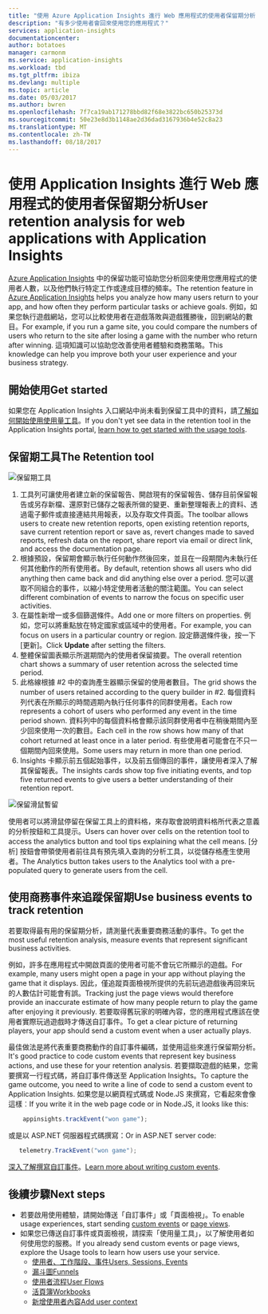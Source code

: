 ```yaml
---
title: "使用 Azure Application Insights 進行 Web 應用程式的使用者保留期分析 | Microsoft Docs"
description: "有多少使用者會回來使用您的應用程式？"
services: application-insights
documentationcenter: 
author: botatoes
manager: carmonm
ms.service: application-insights
ms.workload: tbd
ms.tgt_pltfrm: ibiza
ms.devlang: multiple
ms.topic: article
ms.date: 05/03/2017
ms.author: bwren
ms.openlocfilehash: 7f7ca19ab171278bbd82f68e3822bc650b25373d
ms.sourcegitcommit: 50e23e8d3b1148ae2d36dad3167936b4e52c8a23
ms.translationtype: MT
ms.contentlocale: zh-TW
ms.lasthandoff: 08/18/2017
---
```

# <a name="user-retention-analysis-for-web-applications-with-application-insights"></a><span data-ttu-id="759ac-103">使用 Application Insights 進行 Web 應用程式的使用者保留期分析</span><span class="sxs-lookup"><span data-stu-id="759ac-103">User retention analysis for web applications with Application Insights</span></span>

<span data-ttu-id="759ac-104">[Azure Application Insights](app-insights-overview.md) 中的保留功能可協助您分析回來使用您應用程式的使用者人數，以及他們執行特定工作或達成目標的頻率。</span><span class="sxs-lookup"><span data-stu-id="759ac-104">The retention feature in [Azure Application Insights](app-insights-overview.md) helps you analyze how many users return to your app, and how often they perform particular tasks or achieve goals.</span></span> <span data-ttu-id="759ac-105">例如，如果您執行遊戲網站，您可以比較使用者在遊戲落敗與遊戲獲勝後，回到網站的數目。</span><span class="sxs-lookup"><span data-stu-id="759ac-105">For example, if you run a game site, you could compare the numbers of users who return to the site after losing a game with the number who return after winning.</span></span> <span data-ttu-id="759ac-106">這項知識可以協助您改善使用者體驗和商務策略。</span><span class="sxs-lookup"><span data-stu-id="759ac-106">This knowledge can help you improve both your user experience and your business strategy.</span></span>

## <a name="get-started"></a><span data-ttu-id="759ac-107">開始使用</span><span class="sxs-lookup"><span data-stu-id="759ac-107">Get started</span></span>

<span data-ttu-id="759ac-108">如果您在 Application Insights 入口網站中尚未看到保留工具中的資料，請[了解如何開始使用使用量工具](app-insights-usage-overview.md)。</span><span class="sxs-lookup"><span data-stu-id="759ac-108">If you don't yet see data in the retention tool in the Application Insights portal, [learn how to get started with the usage tools](app-insights-usage-overview.md).</span></span>

## <a name="the-retention-tool"></a><span data-ttu-id="759ac-109">保留期工具</span><span class="sxs-lookup"><span data-stu-id="759ac-109">The Retention tool</span></span>

![保留期工具](./media/app-insights-usage-retention/retention.png)

1. <span data-ttu-id="759ac-111">工具列可讓使用者建立新的保留報告、開啟現有的保留報告、儲存目前保留報告或另存新檔、還原對已儲存之報表所做的變更、重新整理報表上的資料、透過電子郵件或直接連結共用報表，以及存取文件頁面。</span><span class="sxs-lookup"><span data-stu-id="759ac-111">The toolbar allows users to create new retention reports, open existing retention reports, save current retention report or save as, revert changes made to saved reports, refresh data on the report, share report via email or direct link, and access the documentation page.</span></span> 
2. <span data-ttu-id="759ac-112">根據預設，保留期會顯示執行任何動作然後回來，並且在一段期間內未執行任何其他動作的所有使用者。</span><span class="sxs-lookup"><span data-stu-id="759ac-112">By default, retention shows all users who did anything then came back and did anything else over a period.</span></span> <span data-ttu-id="759ac-113">您可以選取不同組合的事件，以縮小特定使用者活動的關注範圍。</span><span class="sxs-lookup"><span data-stu-id="759ac-113">You can select different combination of events to narrow the focus on specific user activities.</span></span>
3. <span data-ttu-id="759ac-114">在屬性新增一或多個篩選條件。</span><span class="sxs-lookup"><span data-stu-id="759ac-114">Add one or more filters on properties.</span></span> <span data-ttu-id="759ac-115">例如，您可以將重點放在特定國家或區域中的使用者。</span><span class="sxs-lookup"><span data-stu-id="759ac-115">For example, you can focus on users in a particular country or region.</span></span> <span data-ttu-id="759ac-116">設定篩選條件後，按一下 [更新]。</span><span class="sxs-lookup"><span data-stu-id="759ac-116">Click **Update** after setting the filters.</span></span> 
4. <span data-ttu-id="759ac-117">整體保留圖表顯示所選期間內的使用者保留摘要。</span><span class="sxs-lookup"><span data-stu-id="759ac-117">The overall retention chart shows a summary of user retention across the selected time period.</span></span> 
5. <span data-ttu-id="759ac-118">此格線根據 #2 中的查詢產生器顯示保留的使用者數目。</span><span class="sxs-lookup"><span data-stu-id="759ac-118">The grid shows the number of users retained according to the query builder in #2.</span></span> <span data-ttu-id="759ac-119">每個資料列代表在所顯示的時間週期內執行任何事件的同群使用者。</span><span class="sxs-lookup"><span data-stu-id="759ac-119">Each row represents a cohort of users who performed any event in the time period shown.</span></span> <span data-ttu-id="759ac-120">資料列中的每個資料格會顯示該同群使用者中在稍後期間內至少回來使用一次的數目。</span><span class="sxs-lookup"><span data-stu-id="759ac-120">Each cell in the row shows how many of that cohort returned at least once in a later period.</span></span> <span data-ttu-id="759ac-121">有些使用者可能會在不只一個期間內回來使用。</span><span class="sxs-lookup"><span data-stu-id="759ac-121">Some users may return in more than one period.</span></span> 
6. <span data-ttu-id="759ac-122">Insights 卡顯示前五個起始事件，以及前五個傳回的事件，讓使用者深入了解其保留報表。</span><span class="sxs-lookup"><span data-stu-id="759ac-122">The insights cards show top five initiating events, and top five returned events to give users a better understanding of their retention report.</span></span> 

![保留滑鼠暫留](./media/app-insights-usage-retention/hover.png)

<span data-ttu-id="759ac-124">使用者可以將滑鼠停留在保留工具上的資料格，來存取會說明資料格所代表之意義的分析按鈕和工具提示。</span><span class="sxs-lookup"><span data-stu-id="759ac-124">Users can hover over cells on the retention tool to access the analytics button and tool tips explaining what the cell means.</span></span> <span data-ttu-id="759ac-125">[分析] 按鈕會帶領使用者前往具有預先填入查詢的分析工具，以從儲存格產生使用者。</span><span class="sxs-lookup"><span data-stu-id="759ac-125">The Analytics button takes users to the Analytics tool with a pre-populated query to generate users from the cell.</span></span> 

## <a name="use-business-events-to-track-retention"></a><span data-ttu-id="759ac-126">使用商務事件來追蹤保留期</span><span class="sxs-lookup"><span data-stu-id="759ac-126">Use business events to track retention</span></span>

<span data-ttu-id="759ac-127">若要取得最有用的保留期分析，請測量代表重要商務活動的事件。</span><span class="sxs-lookup"><span data-stu-id="759ac-127">To get the most useful retention analysis, measure events that represent significant business activities.</span></span> 

<span data-ttu-id="759ac-128">例如，許多在應用程式中開啟頁面的使用者可能不會玩它所顯示的遊戲。</span><span class="sxs-lookup"><span data-stu-id="759ac-128">For example, many users might open a page in your app without playing the game that it displays.</span></span> <span data-ttu-id="759ac-129">因此，僅追蹤頁面檢視所提供的先前玩過遊戲後再回來玩的人數估計可能會有誤。</span><span class="sxs-lookup"><span data-stu-id="759ac-129">Tracking just the page views would therefore provide an inaccurate estimate of how many people return to play the game after enjoying it previously.</span></span> <span data-ttu-id="759ac-130">若要取得舊玩家的明確內容，您的應用程式應該在使用者實際玩過遊戲時才傳送自訂事件。</span><span class="sxs-lookup"><span data-stu-id="759ac-130">To get a clear picture of returning players, your app should send a custom event when a user actually plays.</span></span>  

<span data-ttu-id="759ac-131">最佳做法是將代表重要商務動作的自訂事件編碼，並使用這些來進行保留期分析。</span><span class="sxs-lookup"><span data-stu-id="759ac-131">It's good practice to code custom events that represent key business actions, and use these for your retention analysis.</span></span> <span data-ttu-id="759ac-132">若要擷取遊戲的結果，您需要撰寫一行程式碼，將自訂事件傳送至 Application Insights。</span><span class="sxs-lookup"><span data-stu-id="759ac-132">To capture the game outcome, you need to write a line of code to send a custom event to Application Insights.</span></span> <span data-ttu-id="759ac-133">如果您是以網頁程式碼或 Node.JS 來撰寫，它看起來會像這樣︰</span><span class="sxs-lookup"><span data-stu-id="759ac-133">If you write it in the web page code or in Node.JS, it looks like this:</span></span>

```JavaScript
    appinsights.trackEvent("won game");
```

<span data-ttu-id="759ac-134">或是以 ASP.NET 伺服器程式碼撰寫：</span><span class="sxs-lookup"><span data-stu-id="759ac-134">Or in ASP.NET server code:</span></span>

```C#
   telemetry.TrackEvent("won game");
```

<span data-ttu-id="759ac-135">[深入了解撰寫自訂事件](app-insights-api-custom-events-metrics.md#trackevent)。</span><span class="sxs-lookup"><span data-stu-id="759ac-135">[Learn more about writing custom events](app-insights-api-custom-events-metrics.md#trackevent).</span></span>


## <a name="next-steps"></a><span data-ttu-id="759ac-136">後續步驟</span><span class="sxs-lookup"><span data-stu-id="759ac-136">Next steps</span></span>
- <span data-ttu-id="759ac-137">若要啟用使用體驗，請開始傳送「自訂事件」[](https://docs.microsoft.com/en-us/azure/application-insights/app-insights-api-custom-events-metrics#trackevent)或「頁面檢視」[](https://docs.microsoft.com/azure/application-insights/app-insights-api-custom-events-metrics#page-views)。</span><span class="sxs-lookup"><span data-stu-id="759ac-137">To enable usage experiences, start sending [custom events](https://docs.microsoft.com/en-us/azure/application-insights/app-insights-api-custom-events-metrics#trackevent) or [page views](https://docs.microsoft.com/azure/application-insights/app-insights-api-custom-events-metrics#page-views).</span></span>
- <span data-ttu-id="759ac-138">如果您已傳送自訂事件或頁面檢視，請探索「使用量工具」，以了解使用者如何使用您的服務。</span><span class="sxs-lookup"><span data-stu-id="759ac-138">If you already send custom events or page views, explore the Usage tools to learn how users use your service.</span></span>
    - [<span data-ttu-id="759ac-139">使用者、工作階段、事件</span><span class="sxs-lookup"><span data-stu-id="759ac-139">Users, Sessions, Events</span></span>](app-insights-usage-segmentation.md)
    - [<span data-ttu-id="759ac-140">漏斗圖</span><span class="sxs-lookup"><span data-stu-id="759ac-140">Funnels</span></span>](usage-funnels.md)
    - [<span data-ttu-id="759ac-141">使用者流程</span><span class="sxs-lookup"><span data-stu-id="759ac-141">User Flows</span></span>](app-insights-usage-flows.md)
    - [<span data-ttu-id="759ac-142">活頁簿</span><span class="sxs-lookup"><span data-stu-id="759ac-142">Workbooks</span></span>](app-insights-usage-workbooks.md)
    - [<span data-ttu-id="759ac-143">新增使用者內容</span><span class="sxs-lookup"><span data-stu-id="759ac-143">Add user context</span></span>](app-insights-usage-send-user-context.md)


